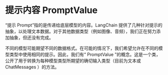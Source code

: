 # 提示内容 PromptValue

“提示 Prompt”指的是传递给底层模型的内容。LangChain 提供了几种针对提示的抽象，以处理文本数据。对于其他数据类型（例如图像、音频），我们正在努力添加抽象，但还没有完成。

不同的模型可能期望不同的数据格式。在可能的情况下，我们希望允许在不同的模型类型中使用相同的提示。因此，我们有“ PromptValue ”的概念。这是一个类，公开了用于转换为每种模型类型所期望的确切输入类型（目前为文本或 ChatMessages ）的方法。 
